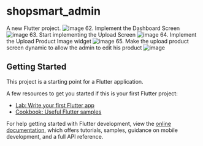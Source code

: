 # shopsmart_admin

A new Flutter project.
![image](https://github.com/JacklynConn/shopsmart_admin/assets/148744079/c66f0436-8f8d-4ba7-a286-69b0dd1e4ad4)
62. Implement the Dashboard Screen
![image](https://github.com/JacklynConn/shopsmart_admin/assets/148744079/45295d34-56a7-4fbf-b3d1-1604db297b94)
63. Start implementing the Upload Screen
![image](https://github.com/JacklynConn/shopsmart_admin/assets/148744079/4f8814fd-8b71-446f-9461-7b67649a2bf2)
64. Implement the Upload Product Image widget
![image](https://github.com/JacklynConn/shopsmart_admin/assets/148744079/4ecfd55e-86e1-4189-b862-b5f9fd67cdf4)
65. Make the upload product screen dynamic to allow the admin to edit his product
![image](https://github.com/JacklynConn/shopsmart_admin/assets/148744079/8e896cfb-c2de-42fc-87d3-e5d6084dd9a0)


## Getting Started

This project is a starting point for a Flutter application.

A few resources to get you started if this is your first Flutter project:

- [Lab: Write your first Flutter app](https://docs.flutter.dev/get-started/codelab)
- [Cookbook: Useful Flutter samples](https://docs.flutter.dev/cookbook)

For help getting started with Flutter development, view the
[online documentation](https://docs.flutter.dev/), which offers tutorials,
samples, guidance on mobile development, and a full API reference.
